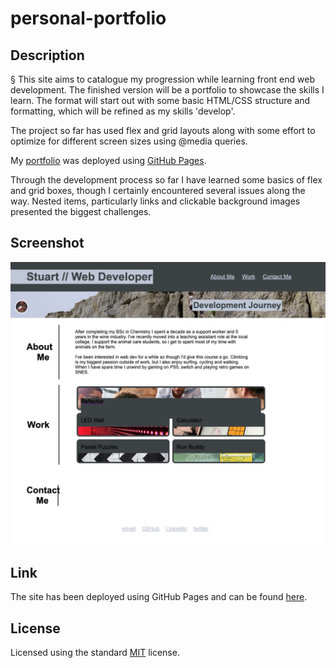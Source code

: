 # personal-portfolio

## Description 
§
This site aims to catalogue my progression while learning front end web development. The finished version will be a portfolio to showcase the skills I learn. The format will start out with some basic HTML/CSS structure and formatting, which will be refined as my skills 'develop'.

The project so far has used flex and grid layouts along with some effort to optimize for different screen sizes using @media queries.

My [portfolio](https://stuart540.github.io/personal-portfolio/) was deployed using [GitHub Pages](https://pages.github.com/).

Through the development process so far I have learned some basics of flex and grid boxes, though I certainly encountered several issues along the way. Nested items, particularly links and clickable background images presented the biggest challenges.

## Screenshot

![ Image of website](assets/images/stuart540.github.io_personal-portfolio.jpg)

## Link

The site has been deployed using GitHub Pages and can be found [here](https://stuart540.github.io/personal-portfolio/).


## License

Licensed using the standard [MIT](LICENSE) license.

